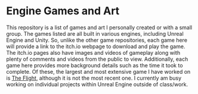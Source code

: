 # Engine Games and Art
This repository is a list of games and art I personally created or with a small group.
The games listed are all built in various engines, including Unreal Engine and Unity.
So, unlike the other game repositories, each game here will provide a link to the itch.io webpage to download and play the game.
The itch.io pages also have images and videos of gameplay along with plenty of comments and videos from the public to view.
Additionally, each game here provides more background details such as the time it took to complete.
Of these, the largest and most extensive game I have worked on is [The Flight](https://github.com/ericmichalski/Projects/tree/master/Unreal%20Engine/TheFlight), although it is not the most recent one.
I currently am busy working on individual projects within Unreal Engine outside of class/work.
